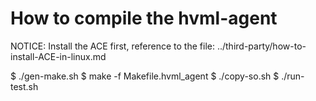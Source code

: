 # How to compile the hvml-agent
NOTICE: Install the ACE first, reference to the file:
../third-party/how-to-install-ACE-in-linux.md

$ ./gen-make.sh
$ make -f Makefile.hvml_agent
$ ./copy-so.sh
$ ./run-test.sh